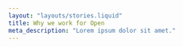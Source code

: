```yaml
---
layout: "layouts/stories.liquid"
title: Why we work for Open
meta_description: "Lorem ipsum dolor sit amet."
---
```

